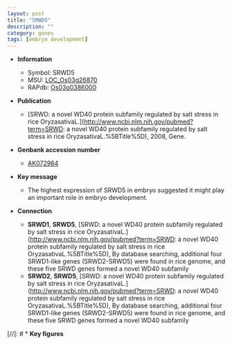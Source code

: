 ```yaml
---
layout: post
title: "SRWD5"
description: ""
category: genes
tags: [embryo development]
---
```


* **Information**  
    + Symbol: SRWD5  
    + MSU: [LOC_Os03g26870](http://rice.uga.edu/cgi-bin/ORF_infopage.cgi?orf=LOC_Os03g26870)  
    + RAPdb: [Os03g0386000](http://rapdb.dna.affrc.go.jp/viewer/gbrowse_details/irgsp1?name=Os03g0386000)  

* **Publication**  
    + [SRWD: a novel WD40 protein subfamily regulated by salt stress in rice OryzasativaL.](http://www.ncbi.nlm.nih.gov/pubmed?term=SRWD: a novel WD40 protein subfamily regulated by salt stress in rice OryzasativaL.%5BTitle%5D), 2008, Gene.

* **Genbank accession number**  
    + [AK072984](http://www.ncbi.nlm.nih.gov/nuccore/AK072984)

* **Key message**  
    + The highest expression of SRWD5 in embryo suggested it might play an important role in embryo development.

* **Connection**  
    + __SRWD1__, __SRWD5__, [SRWD: a novel WD40 protein subfamily regulated by salt stress in rice OryzasativaL.](http://www.ncbi.nlm.nih.gov/pubmed?term=SRWD: a novel WD40 protein subfamily regulated by salt stress in rice OryzasativaL.%5BTitle%5D), By database searching, additional four SRWD1-like genes (SRWD2-SRWD5) were found in rice genome, and these five SRWD genes formed a novel WD40 subfamily
    + __SRWD2__, __SRWD5__, [SRWD: a novel WD40 protein subfamily regulated by salt stress in rice OryzasativaL.](http://www.ncbi.nlm.nih.gov/pubmed?term=SRWD: a novel WD40 protein subfamily regulated by salt stress in rice OryzasativaL.%5BTitle%5D), By database searching, additional four SRWD1-like genes (SRWD2-SRWD5) were found in rice genome, and these five SRWD genes formed a novel WD40 subfamily

[//]: # * **Key figures**  


